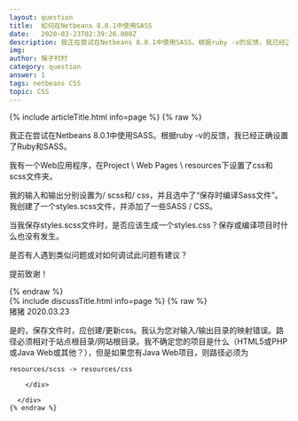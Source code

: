 ```yaml
---
layout: question
title:  如何在Netbeans 8.0.1中使用SASS
date:   2020-03-23T02:39:26.000Z
description: 我正在尝试在Netbeans 8.0.1中使用SASS。根据ruby -v的反馈，我已经正确设置了Ruby和SASS。我有一个Web应用程序，在Pro...
img: 
author: 猴子村村
category: question
answer: 1
tags: netbeans CSS
topic: CSS
---
```

<div class="article-root">
  <div class="article">
    {% include articleTitle.html info=page %}
    {% raw %}
    <div class="article-content"><p><font style="vertical-align: inherit;"><font style="vertical-align: inherit;">我正在尝试在Netbeans 8.0.1中使用SASS。</font><font style="vertical-align: inherit;">根据ruby -v的反馈，我已经正确设置了Ruby和SASS。</font></font></p>

<p><font style="vertical-align: inherit;"><font style="vertical-align: inherit;">我有一个Web应用程序，在Project \ Web Pages \ resources下设置了css和scss文件夹。</font></font></p>

<p><font style="vertical-align: inherit;"><font style="vertical-align: inherit;">我的输入和输出分别设置为/ scss和/ css，并且选中了“保存时编译Sass文件”。</font><font style="vertical-align: inherit;">我创建了一个styles.scss文件，并添加了一些SASS / CSS。</font></font></p>

<p><font style="vertical-align: inherit;"><font style="vertical-align: inherit;">当我保存styles.scss文件时，是否应该生成一个styles.css？</font><font style="vertical-align: inherit;">保存或编译项目时什么也没有发生。</font></font></p>

<p><font style="vertical-align: inherit;"><font style="vertical-align: inherit;">是否有人遇到类似问题或对如何调试此问题有建议？</font></font></p>

<p><font style="vertical-align: inherit;"><font style="vertical-align: inherit;">提前致谢！</font></font></p></div>
    {% endraw %}
  </div>

  <div class="discuss-wrapper">
    {% include discussTitle.html info=page %}
    {% raw %}
    <div class="discuss-item">
        <div class="discuss-parent">
          <div class="discuss-meta">
            <span class="discuss-user">猪猪</span>
            <span class="discuss-time">2020.03.23</span>
          </div>
          <div class="discuss-comment"><p><font style="vertical-align: inherit;"><font style="vertical-align: inherit;">是的，保存文件时，应创建/更新css。</font><font style="vertical-align: inherit;">我认为您对输入/输出目录的映射错误。</font><font style="vertical-align: inherit;">路径必须相对于站点根目录/网站根目录。</font><font style="vertical-align: inherit;">我不确定您的项目是什么（HTML5或PHP或Java Web或其他？），但是如果您有Java Web项目，则路径必须为</font></font></p>

<pre><code>resources/scss -&gt; resources/css
</code></pre></div>
        </div>
        
      </div>
    {% endraw %}
  </div>
<div>
